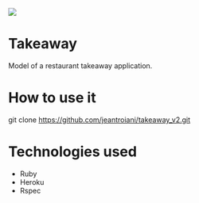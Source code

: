 
<a href="https://codeclimate.com/github/jeantroiani/takeaway_v2"><img src="https://codeclimate.com/github/jeantroiani/takeaway_v2/badges/coverage.svg" /></a>


Takeaway
===========

Model of a restaurant takeaway application.


How to use it
=============
git clone https://github.com/jeantroiani/takeaway_v2.git


Technologies used
=============
- Ruby
- Heroku
- Rspec
